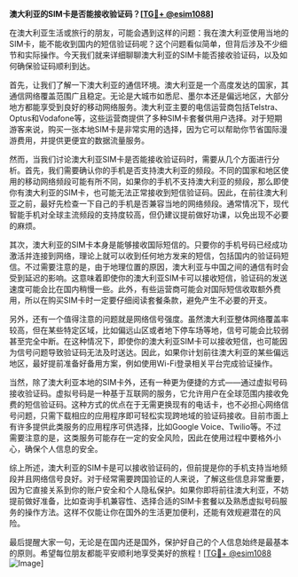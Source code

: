 **澳大利亚的SIM卡是否能接收验证码？[[TG💪+ @esim1088](https://t.me/s/esim1088)]**

在澳大利亚生活或旅行的朋友，可能会遇到这样的问题：我在澳大利亚使用当地的SIM卡，能不能收到国内的短信验证码呢？这个问题看似简单，但背后涉及不少细节和实际操作。今天我们就来详细聊聊澳大利亚的SIM卡能否接收验证码，以及如何确保验证码顺利到达。

首先，让我们了解一下澳大利亚的通信环境。澳大利亚是一个高度发达的国家，其通信网络覆盖范围广且稳定。无论是大城市如悉尼、墨尔本还是偏远地区，大部分地方都能享受到良好的移动网络服务。澳大利亚主要的电信运营商包括Telstra、Optus和Vodafone等，这些运营商提供了多种SIM卡套餐供用户选择。对于短期游客来说，购买一张本地SIM卡是非常实用的选择，因为它可以帮助你节省国际漫游费用，并提供更便宜的数据流量服务。

然而，当我们讨论澳大利亚SIM卡是否能接收验证码时，需要从几个方面进行分析。首先，我们需要确认你的手机是否支持澳大利亚的频段。不同的国家和地区使用的移动网络频段可能有所不同，如果你的手机不支持澳大利亚的频段，那么即使你有澳大利亚的SIM卡，也可能无法正常接收到短信验证码。因此，在前往澳大利亚之前，最好先检查一下自己的手机是否兼容当地的网络频段。通常情况下，现代智能手机对全球主流频段的支持度较高，但仍建议提前做好功课，以免出现不必要的麻烦。

其次，澳大利亚的SIM卡本身是能够接收国际短信的。只要你的手机号码已经成功激活并连接到网络，理论上就可以收到任何地方发来的短信，包括国内的验证码短信。不过需要注意的是，由于地理位置的原因，澳大利亚与中国之间的通信有时会受到延迟的影响。这意味着即使你的澳大利亚SIM卡可以接收短信，验证码的发送速度可能会比在国内稍慢一些。此外，有些运营商可能会对国际短信收取额外费用，所以在购买SIM卡时一定要仔细阅读套餐条款，避免产生不必要的开支。

另外，还有一个值得注意的问题就是网络信号强度。虽然澳大利亚整体网络覆盖率较高，但在某些特定区域，比如偏远山区或者地下停车场等地，信号可能会比较弱甚至完全中断。在这种情况下，即使你的澳大利亚SIM卡可以接收短信，也可能因为信号问题导致验证码无法及时送达。因此，如果你计划前往澳大利亚的某些偏远地区，最好提前准备好备用方案，例如使用Wi-Fi登录相关平台完成验证操作。

当然，除了澳大利亚本地的SIM卡外，还有一种更为便捷的方式——通过虚拟号码接收验证码。虚拟号码是一种基于互联网的服务，它允许用户在全球范围内接收免费的短信验证码。这种方式的优点在于无需更换现有的电话卡，也不必担心网络信号问题，只需下载相应的应用程序即可轻松实现跨地域的验证码接收。目前市面上有许多提供此类服务的应用程序可供选择，比如Google Voice、Twilio等。不过需要注意的是，这类服务可能存在一定的安全风险，因此在使用过程中要格外小心，确保个人信息的安全。

综上所述，澳大利亚的SIM卡是可以接收验证码的，但前提是你的手机支持当地频段并且网络信号良好。对于经常需要跨国验证的人来说，了解这些信息非常重要，因为它直接关系到你的账户安全和个人隐私保护。如果你即将前往澳大利亚，不妨提前做好准备，比如查询手机兼容性、选择合适的SIM卡套餐以及熟悉虚拟号码服务的操作方法。这样不仅能让你在国外的生活更加便利，还能有效规避潜在的风险。

最后提醒大家一句，无论是在国内还是国外，保护好自己的个人信息始终是最基本的原则。希望每位朋友都能平安顺利地享受美好的旅程！[[TG💪+ @esim1088](https://t.me/s/esim1088) ![Image](https://i.postimg.cc/4NQfJmqS/Snipaste-2025-05-13-00-14-12.png)]